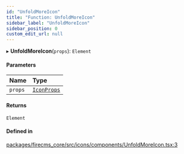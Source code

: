 ```yaml
---
id: "UnfoldMoreIcon"
title: "Function: UnfoldMoreIcon"
sidebar_label: "UnfoldMoreIcon"
sidebar_position: 0
custom_edit_url: null
---
```


▸ **UnfoldMoreIcon**(`props`): `Element`

#### Parameters

| Name | Type |
| :------ | :------ |
| `props` | [`IconProps`](../types/IconProps.md) |

#### Returns

`Element`

#### Defined in

[packages/firecms_core/src/icons/components/UnfoldMoreIcon.tsx:3](https://github.com/FireCMSco/firecms/blob/d45f3739/packages/firecms_core/src/icons/components/UnfoldMoreIcon.tsx#L3)

